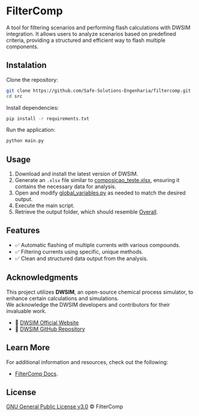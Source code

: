 # FilterComp

A tool for filtering scenarios and performing flash calculations with DWSIM integration. It allows users to analyze scenarios based on predefined criteria, providing a structured and efficient way to flash multiple components.

## Instalation

Clone the repository:
```sh
git clone https://github.com/Safe-Solutions-Engenharia/filtercomp.git
cd src
```

Install dependencies:
```sh
pip install -r requirements.txt
```

Run the application:
```sh
python main.py
```

## Usage

1. Download and install the latest version of DWSIM.
2. Generate an `.xlsx` file similar to [composicao_teste.xlsx](/tests/composicao_teste.xlsx), ensuring it contains the necessary data for analysis.
3. Open and modify [global_variables.py](/src/config/global_variables.py) as needed to match the desired output.
4. Execute the main script.
5. Retrieve the output folder, which should resemble [Overall](/tests/Overall/).

## Features

- ✅ Automatic flashing of multiple currents with various compounds.
- ✅ Filtering currents using specific, unique methods.
- ✅ Clean and structured data output from the analysis.

## Acknowledgments

This project utilizes **DWSIM**, an open-source chemical process simulator, to enhance certain calculations and simulations.  
We acknowledge the DWSIM developers and contributors for their invaluable work.

- 🔗 [DWSIM Official Website](https://dwsim.org/)
- 🔗 [DWSIM GitHub Repository](https://github.com/DanWBR/dwsim)

## Learn More

For additional information and resources, check out the following:

- [FilterComp Docs](https://safe-solutions-engenharia.github.io/filtercomp/).

## License

[GNU General Public License v3.0](./LICENSE) © FilterComp
